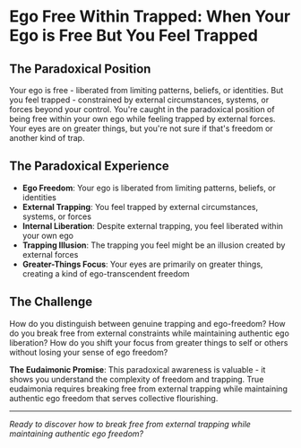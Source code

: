 # Ego Free Within Trapped: When Your Ego is Free But You Feel Trapped

## The Paradoxical Position
Your ego is free - liberated from limiting patterns, beliefs, or identities. But you feel trapped - constrained by external circumstances, systems, or forces beyond your control. You're caught in the paradoxical position of being free within your own ego while feeling trapped by external forces. Your eyes are on greater things, but you're not sure if that's freedom or another kind of trap.

## The Paradoxical Experience
- **Ego Freedom**: Your ego is liberated from limiting patterns, beliefs, or identities
- **External Trapping**: You feel trapped by external circumstances, systems, or forces
- **Internal Liberation**: Despite external trapping, you feel liberated within your own ego
- **Trapping Illusion**: The trapping you feel might be an illusion created by external forces
- **Greater-Things Focus**: Your eyes are primarily on greater things, creating a kind of ego-transcendent freedom

## The Challenge
How do you distinguish between genuine trapping and ego-freedom? How do you break free from external constraints while maintaining authentic ego liberation? How do you shift your focus from greater things to self or others without losing your sense of ego freedom?

**The Eudaimonic Promise**: This paradoxical awareness is valuable - it shows you understand the complexity of freedom and trapping. True eudaimonia requires breaking free from external trapping while maintaining authentic ego freedom that serves collective flourishing.

---

*Ready to discover how to break free from external trapping while maintaining authentic ego freedom?*
